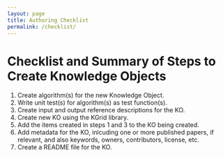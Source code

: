 ```yaml
---
layout: page
title: Authoring Checklist
permalink: /checklist/
---
```

# Checklist and Summary of Steps to Create Knowledge Objects

1. Create algorithm\(s\) for the new Knowledge Object.
2. Write unit test\(s\) for algorithm\(s\) as test function\(s\).
3. Create input and output reference descriptions for the KO.
4. Create new KO using the KGrid library.
5. Add the items created in steps 1 and 3 to the KO being created.
6. Add metadata for the KO, inlcuding one or more published papers, if relevant, and also keywords, owners, contributors, license, etc.
7. Create a README file for the KO.
